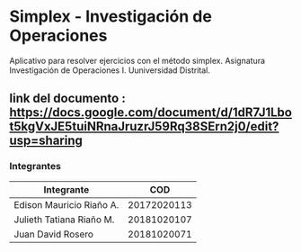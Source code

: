 # Simplex - Investigación de Operaciones

Aplicativo para resolver ejercicios con el método simplex. Asignatura Investigación de Operaciones I. Uuniversidad Distrital.

##  link  del documento : https://docs.google.com/document/d/1dR7J1Lbot5kgVxJE5tuiNRnaJruzrJ59Rq38SErn2j0/edit?usp=sharing

### Integrantes

| Integrante | COD |
| ------ | ------ |
| Edison Mauricio Riaño A. | 20172020113 |
| Julieth Tatiana Riaño M. | 20181020107 |
| Juan David Rosero | 20181020071 |
